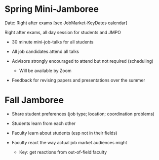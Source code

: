 <div id="jamboree-mini-spring">

</div>

# Spring Mini-Jamboree

Date: Right after exams \[see JobMarket-KeyDates calendar\]

Right after exams, all day session for students and JMPO

-   30 minute mini-job-talks for all students

-   All job candidates attend all talks

-   Advisors strongly encouraged to attend but not required (scheduling)

    -   Will be available by Zoom

-   Feedback for revising papers and presentations over the summer

<div id="jamboree-maxi-fall">

</div>

# Fall Jamboree

-   Share student preferences (job type; location; coordination problems)

-   Students learn from each other

-   Faculty learn about students (esp not in their fields)

-   Faculty react the way actual job market audiences might

    -   Key: get reactions from out-of-field faculty
